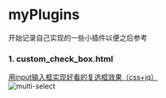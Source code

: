 # myPlugins
开始记录自己实现的一些小插件以便之后参考   

### 1. custom_check_box.html 
[用input输入框实现好看的复选框效果（css+jq）](http://blog.csdn.net/Jingle_cjy/article/details/78877397)   
![multi-select](http://img.blog.csdn.net/20171222223323550?watermark/2/text/aHR0cDovL2Jsb2cuY3Nkbi5uZXQvSmluZ2xlX2NqeQ==/font/5a6L5L2T/fontsize/400/fill/I0JBQkFCMA==/dissolve/70/gravity/SouthEast)
